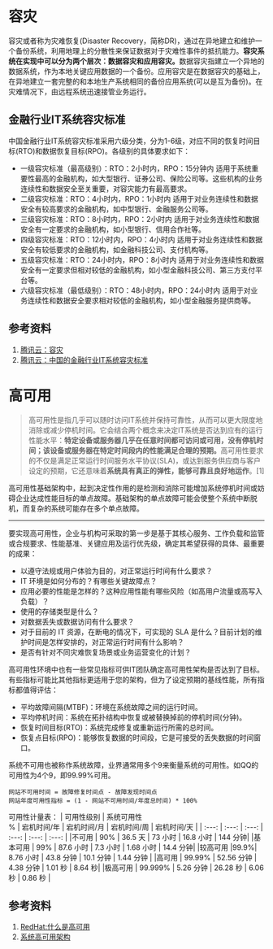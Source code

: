 # 容灾
容灾或者称为灾难恢复(Disaster Recovery，简称DR)，通过在异地建立和维护一个备份系统，利用地理上的分散性来保证数据对于灾难性事件的抵抗能力。<b>容灾系统在实现中可以分为两个层次：数据容灾和应用容灾。</b>数据容灾指建立一个异地的数据系统，作为本地关键应用数据的一个备份。应用容灾是在数据容灾的基础上，在异地建立一套完整的和本地生产系统相同的备份应用系统(可以是互为备份)。在灾难情况下，由远程系统迅速接管业务运行。

## 金融行业IT系统容灾标准
中国金融行业IT系统容灾标准采用六级分类，分为1-6级，对应不同的恢复时间目标(RTO)和数据恢复目标(RPO)。各级别的具体要求如下：
- 一级容灾标准（最高级别）：RTO：2小时内，RPO：15分钟内
适用于系统重要性最高的金融机构，如大型银行、证券公司、保险公司等。这些机构的业务连续性和数据安全至关重要，对容灾能力有最高要求。
- 二级容灾标准：RTO：4小时内，RPO：1小时内
适用于对业务连续性和数据安全有较高要求的金融机构，如中型银行、金融服务公司等。
- 三级容灾标准：RTO：8小时内，RPO：2小时内
适用于对业务连续性和数据安全有一定要求的金融机构，如小型银行、信用合作社等。
- 四级容灾标准：RTO：12小时内，RPO：4小时内
适用于对业务连续性和数据安全有较低要求的金融机构，如金融科技公司、支付机构等。
- 五级容灾标准：RTO：24小时内，RPO：8小时内
适用于对业务连续性和数据安全有一定要求但相对较低的金融机构，如小型金融科技公司、第三方支付平台等。
- 六级容灾标准（最低级别）：RTO：48小时内，RPO：24小时内
适用于对业务连续性和数据安全要求相对较低的金融机构，如小型金融服务提供商等。

## 参考资料
1. [腾讯云：容灾](https://cloud.tencent.com/developer/techpedia/1792)
2. [腾讯云：中国的金融行业IT系统容灾标准](https://cloud.tencent.com/developer/article/2314455)

# 高可用
> 高可用性是指几乎可以随时访问IT系统并保持可靠性，从而可以更大限度地消除或减少停机时间。它会结合两个概念来决定IT系统是否达到应有的运行性能水平：<b>特定设备或服务器几乎在任意时间都可访问或可用，没有停机时间；该设备或服务器在特定时间段内的性能满足合理的预期。</b>高可用性要求的不仅是满足正常运行时间服务水平协议(SLA)，或达到服务供应商与客户设定的预期，它还意味着<b>系统具有真正的弹性，能够可靠且良好地运作</b>。[1]

高可用性基础架构中，起到决定性作用的是检测和消除可能增加系统停机时间或妨碍企业达成性能目标的单点故障。基础架构的单点故障可能会使整个系统中断脱机，而复杂的系统可能存在多个单点故障。

---
要实现高可用性，企业与机构可采取的第一步是基于其核心服务、工作负载和监管或合规要求、性能基准、关键应用及运行优先级，确定其希望获得的具体、最重要的成果：
- 以遵守法规或用户体验为目的，对正常运行时间有什么要求？
- IT 环境是如何分布的？有哪些关键故障点？
- 应用必要的性能是怎样的？这种应用性能有哪些风险（如高用户流量或高写入负载）？
- 使用的存储类型是什么？
- 对数据丢失或数据访问有什么要求？
- 对于目前的 IT 资源，在断电的情况下，可实现的 SLA 是什么？目前计划的维护时间是怎样安排的，对正常运行时间有什么影响？
- 是否有针对不同灾难恢复场景或业务运营变化的计划？

高可用性环境中也有一些常见指标可供IT团队确定高可用性架构是否达到了目标。有些指标可能比其他指标更适用于您的架构，但为了设定预期的基线性能，所有指标都值得评估：
- 平均故障间隔(MTBF)：环境在系统故障之间的运行时间。
- 平均停机时间：系统在拓扑结构中恢复或被替换掉前的停机时间(分钟)。
- 恢复时间目标(RTO)：系统完成修复或重新运行所需的总时间。
- 恢复点目标(RPO)：能够恢复数据的时间段，它是可接受的丢失数据的时间窗口。

系统不可用也被称作系统故障，业界通常用多个9来衡量系统的可用性。如QQ的可用性为4个9，即99.99%可用。
```
网站不可用时间 = 故障修复时间点 - 故障发现时间点
网站年度可用性指标 = (1 - 网站不可用时间/年度总时间) * 100%
```

可用性计量表：
| 可用性级别	| 系统可用性<br>%	| 宕机时间/年	| 宕机时间/月	| 宕机时间/周	| 宕机时间/天 |
| :---: | :---: | :---: | :---: | :---: | :---: | 
|不可用	  | 90% | 36.5 天 | 73 小时	| 16.8 小时 | 144 分钟|
|基本可用 | 99% | 87.6 小时 | 7.3 小时 | 1.68 小时 | 14.4 分钟|
|较高可用	|99.9%| 8.76 小时 | 43.8 分钟 | 10.1 分钟	 | 1.44 分钟 |
|高可用	  | 99.99% | 52.56 分钟 | 	4.38 分钟 | 1.01 秒 | 8.64 秒|
|极高可用 | 99.999% | 5.26 分钟 | 26.28 秒 | 6.06 秒 | 0.86 秒 |

## 参考资料
1. [RedHat:什么是高可用](https://www.redhat.com/zh/topics/linux/what-is-high-availability#:~:text=%E9%AB%98%E5%8F%AF%E7%94%A8%E6%80%A7%E6%98%AF%E6%8C%87%E5%87%A0%E4%B9%8E,%E6%80%A7%E8%83%BD%E6%BB%A1%E8%B6%B3%E5%90%88%E7%90%86%E7%9A%84%E9%A2%84%E6%9C%9F%E3%80%82)
2. [系统高可用架构](https://dunwu.github.io/design/pages/9a462f/)